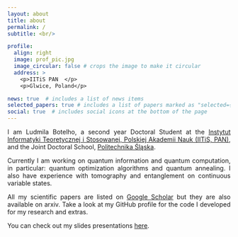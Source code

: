 ```yaml
---
layout: about
title: about
permalink: /
subtitle: <br/>

profile:
  align: right
  image: prof_pic.jpg
  image_circular: false # crops the image to make it circular
  address: >
    <p>IITiS PAN  </p>
    <p>Glwice, Poland</p>

news: true  # includes a list of news items
selected_papers: true # includes a list of papers marked as "selected={true}"
social: true  # includes social icons at the bottom of the page
---
```


<style>
body {
text-align: justify}
</style>
I am Ludmila Botelho, a second year Doctoral Student at the [Instytut Informatyki Teoretycznej i Stosowanej, Polskiej Akademii Nauk (IITiS, PAN)](https://www.iitis.pl/), and the Joint Doctoral School, [Politechnika Śląska](https://www.polsl.pl/).

Currently I am working on quantum information and quantum computation, in particular: quantum optimization algorithms and quantum annealing. I also have experience with tomography and entanglement on continuous variable states.

All my scientific papers are listed on [Google Scholar](https://scholar.google.com/citations?user=fPMASBIAAAAJ&hl) but they are also available on arxiv. Take a look at my GitHub profile for the code I developed for my research and extras.

You can check out my slides presentations [here](https://slides.com/ludmilaasb).